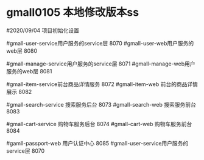 # gmall0105 本地修改版本ss


#2020/09/04 项目初始化设置

#gmall-user-service用户服务的service层  8070
#gmall-user-web用户服务的web层    8080




#gmall-manage-service用户服务的service层  8071
#gmall-manage-web用户服务的web层    8081

#gmall-item-service前台商品详情服务 8072
#gmall-item-web 前台的商品详情展示  8082



#gmall-search-service   搜索服务后台 8073
#gmall-search-web  搜索服务前台 8083

#gmall-cart-service   购物车服务后台 8074
#gmall-cart-web  购物车服务前台 8084


#gamll-passport-web 用户认证中心 8085
#gmall-user-service用户服务的service层  8070













































































































































































































































































































































































